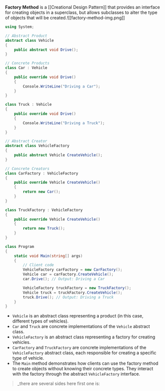 **Factory Method** is a [[Creational Design Pattern]] that provides an interface for creating objects in a superclass, but allows subclasses to alter the type of objects that will be created.![[factory-method-img.png]]
``` C#
using System;

// Abstract Product
abstract class Vehicle
{
    public abstract void Drive();
}

// Concrete Products
class Car : Vehicle
{
    public override void Drive()
    {
        Console.WriteLine("Driving a Car");
    }
}

class Truck : Vehicle
{
    public override void Drive()
    {
        Console.WriteLine("Driving a Truck");
    }
}

// Abstract Creator
abstract class VehicleFactory
{
    public abstract Vehicle CreateVehicle();
}

// Concrete Creators
class CarFactory : VehicleFactory
{
    public override Vehicle CreateVehicle()
    {
        return new Car();
    }
}

class TruckFactory : VehicleFactory
{
    public override Vehicle CreateVehicle()
    {
        return new Truck();
    }
}

class Program
{
    static void Main(string[] args)
    {
        // Client code
        VehicleFactory carFactory = new CarFactory();
        Vehicle car = carFactory.CreateVehicle();
        car.Drive(); // Output: Driving a Car

        VehicleFactory truckFactory = new TruckFactory();
        Vehicle truck = truckFactory.CreateVehicle();
        truck.Drive(); // Output: Driving a Truck
    }
}

```

- `Vehicle` is an abstract class representing a product (in this case, different types of vehicles).
- `Car` and `Truck` are concrete implementations of the `Vehicle` abstract class.
- `VehicleFactory` is an abstract class representing a factory for creating vehicles.
- `CarFactory` and `TruckFactory` are concrete implementations of the `VehicleFactory` abstract class, each responsible for creating a specific type of vehicle.
- The `Main` method demonstrates how clients can use the factory method to create objects without knowing their concrete types. They interact with the factory through the abstract `VehicleFactory` interface.

>_there are several sides here
>first one is: 